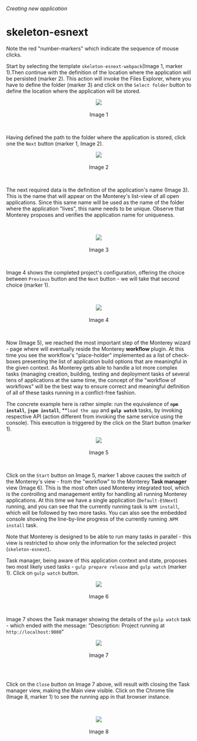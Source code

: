 _Creating new application_
# skeleton-esnext
Note the red "number-markers" which indicate the sequence of mouse clicks.

Start by selecting the template `skeleton-esnext-webpack`(Image 1, marker 1).Then continue with the definition of the location where the application will be persisted (marker 2).  This action will invoke the Files Explorer, where you have to define the folder (marker 3) and click on the `Select folder` button to define the location where the application will be stored.

<p align=center>
  <img src="https://cloud.githubusercontent.com/assets/2712405/18024429/1833667c-6bd8-11e6-9335-e284bc2784fa.png"></img>
 <br><br>
Image 1
</p>

<br>

Having defined the path to the folder where the application is stored, click one the `Next` button (marker 1, Image 2).

<p align=center>
  <img src="https://cloud.githubusercontent.com/assets/2712405/18024432/41d06f52-6bd8-11e6-9189-0ef37df4b662.png"></img>
 <br><br>
Image 2
</p>

<br>

The next required data is the definition of the application's name (Image 3). This is the name that will appear on the Monterey's list-view of all open applications. Since this same name will be used as the name of the folder where the application "lives", this name needs to be unique. Observe that Monterey proposes and verifies the application name for uniqueness.

<br>
<p align=center>
  <img src="https://cloud.githubusercontent.com/assets/2712405/18024459/d887300c-6bd8-11e6-8853-d11c06afd513.png"></img>
 <br><br>
Image 3
</p>

<br>

Image 4 shows the completed project's configuration, offering the choice between `Previous` button and the `Next` button - we will take that second choice (marker 1).

<br>
<p align=center>
  <img src="https://cloud.githubusercontent.com/assets/2712405/18024465/0f4c71ba-6bd9-11e6-8283-3a9663e6ca3e.png"></img>
 <br><br>
Image 4
</p>

<br>

Now (Image 5), we reached the most important step of the Monterey wizard - page where will eventually reside the Monterey **workflow** plugin. At this time you see the workflow's "place-holder" implemented as a list of check-boxes presenting the list of application build options that are meaningful in the given context. As Monterey gets able to handle a lot more complex tasks (managing creation, building, testing and deployment tasks of several tens of applications at the same time, the concept of the "workflow of workflows" will be the best way to ensure correct and meaningful definition of all of these tasks running in a conflict-free fashion.

The concrete example here is rather simple: run the equivalence of **`npm install`**, **`jspm install`**, **`load the app` and **`gulp watch`** tasks, by invoking respective API (action different from invoking the same service using the console). This execution is triggered by the click on the Start button (marker 1).

<p align=center>
  <img src="https://cloud.githubusercontent.com/assets/2712405/18024482/65e11f62-6bd9-11e6-8139-bb0b3ab28644.png"></img>
 <br><br>
Image 5
</p>

<br>

Click on the `Start` button on Image 5, marker 1 above causes the switch of the Monterey's view - from the "workflow" to the Monterey **Task manager** view (Image 6). This is the most often used Monterey integrated tool, which is the controlling and management entity for handling all running Monterey applications. At this time we have a single application (`Default-ESNext`) running, and you can see that the currently running task is `NPM install`, which will be followed by two more tasks. You can also see the embedded console showing the line-by-line progress of the currently running .`NPM install` task.

Note that Monterey is designed to be able to run many tasks in parallel - this view is restricted to show only the information for the selected project (`skeleton-esnext`).

Task manager, being aware of this application context and state, proposes two most likely used tasks - `gulp prepare release` and `gulp watch` (marker 1). Click on `gulp watch` button.

<p align=center>
  <img src="https://cloud.githubusercontent.com/assets/2712405/18187345/a6f5fff8-7076-11e6-9d4c-05e50d693ccd.png"></img>
 <br><br>
Image 6
</p>

<br>

Image 7 shows the Task manager showing the details of the `gulp watch` task - which ended with the message: "Description: Project running at `http://localhost:9000`"

<p align=center>
  <img src="https://cloud.githubusercontent.com/assets/2712405/18187457/af02de7c-7077-11e6-864a-54316e4aeabf.png"></img>
 <br><br>
Image 7
</p>
<br>

<br>

Click on the `Close` button on Image 7 above, will result with closing the Task manager view, making the Main view visible. Click on the Chrome tile (Image 8, marker 1) to see the running app in that browser instance.

<br>

<p align=center>
  <img src="https://cloud.githubusercontent.com/assets/2712405/18024549/3fcc8daa-6bdb-11e6-9a5d-0fb3c5185aed.png"></img>
 <br><br>
Image 8
</p>













